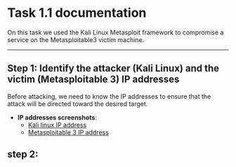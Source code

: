 # Task 1.1 documentation

On this task we used the Kali Linux Metasploit framework to compromise a service on the Metasploitable3 victim machine.

---
## Step 1: Identify the attacker (Kali Linux) and the victim (Metasploitable 3) IP addresses
Before attacking, we need to know the IP addresses to ensure that the attack will be directed toward the desired target.
- **IP addresses screenshots**:
  - [Kali linux IP address](./phase_1/Task_1_1_Screenshots/Step_1_Kali_IP.png)
  - [Metasploitable 3 IP address](./phase_1/Task_1.1_documentation.md)
## step 2: 
